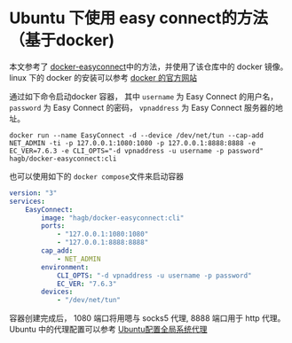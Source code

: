 <!--
 * @Author Youbiao He hybtalented@163.com
 * @Date 2022-06-23
 * @LastEditors Youbiao He
 * @LastEditTime 2022-06-23
 * @FilePath /common/development.md
 * @Description 
 * 
 * @Example 
-->
# Ubuntu 下使用 easy connect的方法 （基于docker)
本文参考了 [docker-easyconnect](https://github.com/Hagb/docker-easyconnect)中的方法，并使用了该仓库中的 docker 镜像。 linux 下的 docker 的安装可以参考 [docker 的官方网站](https://docs.docker.com/desktop/linux/install/)

通过如下命令启动docker 容器， 其中 `username` 为 Easy Connect 的用户名， `password` 为 Easy Connect 的密码， `vpnaddress` 为 Easy Connect 服务器的地址。
```shell
docker run --name EasyConnect -d --device /dev/net/tun --cap-add NET_ADMIN -ti -p 127.0.0.1:1080:1080 -p 127.0.0.1:8888:8888 -e EC_VER=7.6.3 -e CLI_OPTS="-d vpnaddress -u username -p password" hagb/docker-easyconnect:cli
```
也可以使用如下的 `docker compose`文件来启动容器
```yml
version: "3"
services:
    EasyConnect:
        image: "hagb/docker-easyconnect:cli"
        ports: 
            - "127.0.0.1:1080:1080"
            - "127.0.0.1:8888:8888"
        cap_add:
            - NET_ADMIN
        environment:
            CLI_OPTS: "-d vpnaddress -u username -p password"
            EC_VER: "7.6.3" 
        devices:
            - "/dev/net/tun" 

```
容器创建完成后， 1080 端口将用嗯与 socks5 代理, 8888 端口用于 http 代理。 Ubuntu 中的代理配置可以参考 [Ubuntu配置全局系统代理](https://blog.csdn.net/kan2016/article/details/90411137)
